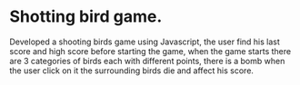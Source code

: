 # Shotting bird game.
Developed a shooting birds game using Javascript, the user find his last score and high score before starting the game, when the game starts there are 3 categories of birds each with different points, there is a bomb when the user click on it the surrounding birds die and affect his score. 
